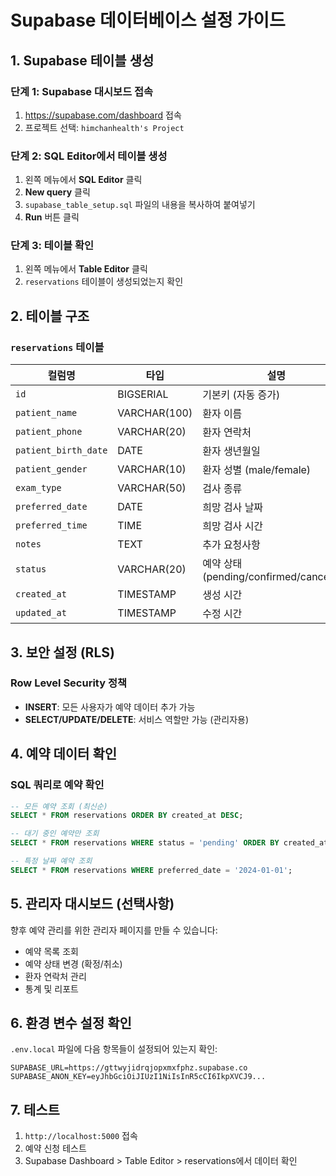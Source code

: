 # Supabase 데이터베이스 설정 가이드

## 1. Supabase 테이블 생성

### 단계 1: Supabase 대시보드 접속
1. https://supabase.com/dashboard 접속
2. 프로젝트 선택: `himchanhealth's Project`

### 단계 2: SQL Editor에서 테이블 생성
1. 왼쪽 메뉴에서 **SQL Editor** 클릭
2. **New query** 클릭
3. `supabase_table_setup.sql` 파일의 내용을 복사하여 붙여넣기
4. **Run** 버튼 클릭

### 단계 3: 테이블 확인
1. 왼쪽 메뉴에서 **Table Editor** 클릭
2. `reservations` 테이블이 생성되었는지 확인

## 2. 테이블 구조

### `reservations` 테이블
| 컬럼명 | 타입 | 설명 |
|--------|------|------|
| `id` | BIGSERIAL | 기본키 (자동 증가) |
| `patient_name` | VARCHAR(100) | 환자 이름 |
| `patient_phone` | VARCHAR(20) | 환자 연락처 |
| `patient_birth_date` | DATE | 환자 생년월일 |
| `patient_gender` | VARCHAR(10) | 환자 성별 (male/female) |
| `exam_type` | VARCHAR(50) | 검사 종류 |
| `preferred_date` | DATE | 희망 검사 날짜 |
| `preferred_time` | TIME | 희망 검사 시간 |
| `notes` | TEXT | 추가 요청사항 |
| `status` | VARCHAR(20) | 예약 상태 (pending/confirmed/cancelled) |
| `created_at` | TIMESTAMP | 생성 시간 |
| `updated_at` | TIMESTAMP | 수정 시간 |

## 3. 보안 설정 (RLS)

### Row Level Security 정책
- **INSERT**: 모든 사용자가 예약 데이터 추가 가능
- **SELECT/UPDATE/DELETE**: 서비스 역할만 가능 (관리자용)

## 4. 예약 데이터 확인

### SQL 쿼리로 예약 확인
```sql
-- 모든 예약 조회 (최신순)
SELECT * FROM reservations ORDER BY created_at DESC;

-- 대기 중인 예약만 조회
SELECT * FROM reservations WHERE status = 'pending' ORDER BY created_at DESC;

-- 특정 날짜 예약 조회
SELECT * FROM reservations WHERE preferred_date = '2024-01-01';
```

## 5. 관리자 대시보드 (선택사항)

향후 예약 관리를 위한 관리자 페이지를 만들 수 있습니다:
- 예약 목록 조회
- 예약 상태 변경 (확정/취소)
- 환자 연락처 관리
- 통계 및 리포트

## 6. 환경 변수 설정 확인

`.env.local` 파일에 다음 항목들이 설정되어 있는지 확인:
```env
SUPABASE_URL=https://gttwyjidrqjopxmxfphz.supabase.co
SUPABASE_ANON_KEY=eyJhbGciOiJIUzI1NiIsInR5cCI6IkpXVCJ9...
```

## 7. 테스트

1. `http://localhost:5000` 접속
2. 예약 신청 테스트
3. Supabase Dashboard > Table Editor > reservations에서 데이터 확인